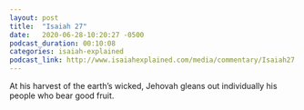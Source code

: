 ```yaml
---
layout: post
title:  "Isaiah 27"
date:   2020-06-28-10:20:27 -0500
podcast_duration: 00:10:08
categories: isaiah-explained
podcast_link: http://www.isaiahexplained.com/media/commentary/Isaiah27.mp3
---
```

At his harvest of the earth’s wicked, Jehovah gleans out individually his people who bear good fruit.
